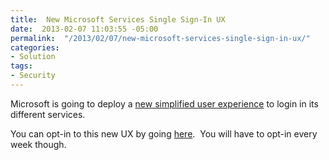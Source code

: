 ```yaml
---
title:  New Microsoft Services Single Sign-In UX
date:  2013-02-07 11:03:55 -05:00
permalink:  "/2013/02/07/new-microsoft-services-single-sign-in-ux/"
categories:
- Solution
tags:
- Security
---
```

<p>Microsoft is going to deploy a <a href="http://blogs.msdn.com/b/windowsazure/archive/2013/02/05/simple-responsive-sign-in-to-microsoft-services-driven-by-windows-azure-ad.aspx">new simplified user experience</a> to login in its different services.</p>  <p>You can opt-in to this new UX by going <a href="http://login.microsoftonline.com/optin.srf">here</a>.&#160; You will have to opt-in every week though.</p>